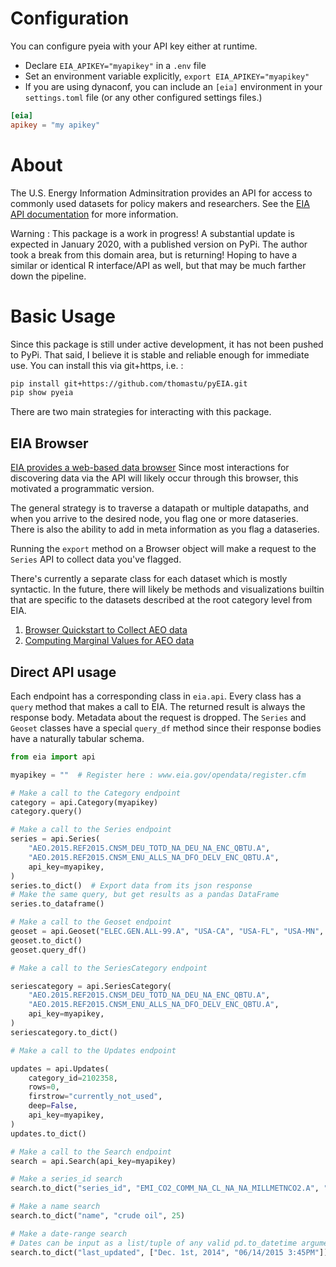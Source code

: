 # Configuration

You can configure pyeia with your API key either at runtime.

- Declare `EIA_APIKEY="myapikey"` in a `.env` file
- Set an environment variable explicitly, `export EIA_APIKEY="myapikey"`
- If you are using dynaconf, you can include an `[eia]` environment in your `settings.toml` file (or any other configured settings files.)

```toml
[eia]
apikey = "my apikey"
```

# About

The U.S. Energy Information Adminsitration provides an API for access to commonly used datasets for policy makers
and researchers. See the [EIA API documentation](http://www.eia.gov/opendata/commands.cfm) for more information.

Warning : This package is a work in progress!  A substantial update is expected in January 2020, with a published version on PyPi.  The author took a break from this domain area, but is returning!  Hoping to have a similar or identical R interface/API as well, but that may be much farther down the pipeline.

# Basic Usage

Since this package is still under active development, it has not been pushed to PyPi. That said, I believe it is
stable and reliable enough for immediate use.  You can install this via git+https, i.e. :

```bash
pip install git+https://github.com/thomastu/pyEIA.git
pip show pyeia
```

There are two main strategies for interacting with this package.

## EIA Browser

[EIA provides a web-based data browser](http://www.eia.gov/opendata/qb.cfm)
Since most interactions for discovering data via the API will likely occur
through this browser, this motivated a programmatic version.

The general strategy is to traverse a datapath or multiple datapaths, and
when you arrive to the desired node, you flag one or more dataseries.  
There is also the ability to add in meta information as you flag a dataseries.

Running the `export` method on a Browser object will make a request to the
`Series` API to collect data you've flagged.

There's currently a separate class for each dataset which is mostly syntactic.
In the future, there will likely be methods and visualizations builtin that are
specific to the datasets described at the root category level from EIA.

1. [Browser Quickstart to Collect AEO data](examples/aeo_quickstart.py)
2. [Computing Marginal Values for AEO data](examples/aeo_marginal_values.py)

## Direct API usage

Each endpoint has a corresponding class in `eia.api`.  Every class has a `query` method that makes a call to EIA.
The returned result is always the response body.  Metadata about the request is dropped.  The `Series` and `Geoset`
classes have a special `query_df` method since their response bodies have a naturally tabular schema.


```python
from eia import api

myapikey = ""  # Register here : www.eia.gov/opendata/register.cfm

# Make a call to the Category endpoint
category = api.Category(myapikey)
category.query()

# Make a call to the Series endpoint
series = api.Series(
    "AEO.2015.REF2015.CNSM_DEU_TOTD_NA_DEU_NA_ENC_QBTU.A",
    "AEO.2015.REF2015.CNSM_ENU_ALLS_NA_DFO_DELV_ENC_QBTU.A",
    api_key=myapikey,
)
series.to_dict()  # Export data from its json response
# Make the same query, but get results as a pandas DataFrame
series.to_dataframe()

# Make a call to the Geoset endpoint
geoset = api.Geoset("ELEC.GEN.ALL-99.A", "USA-CA", "USA-FL", "USA-MN", api_key=myapikey)
geoset.to_dict()
geoset.query_df()

# Make a call to the SeriesCategory endpoint

seriescategory = api.SeriesCategory(
    "AEO.2015.REF2015.CNSM_DEU_TOTD_NA_DEU_NA_ENC_QBTU.A",
    "AEO.2015.REF2015.CNSM_ENU_ALLS_NA_DFO_DELV_ENC_QBTU.A",
    api_key=myapikey,
)
seriescategory.to_dict()

# Make a call to the Updates endpoint

updates = api.Updates(
    category_id=2102358,
    rows=0,
    firstrow="currently_not_used",
    deep=False,
    api_key=myapikey,
)
updates.to_dict()

# Make a call to the Search endpoint
search = api.Search(api_key=myapikey)

# Make a series_id search
search.to_dict("series_id", "EMI_CO2_COMM_NA_CL_NA_NA_MILLMETNCO2.A", "all")

# Make a name search
search.to_dict("name", "crude oil", 25)

# Make a date-range search
# Dates can be input as a list/tuple of any valid pd.to_datetime argument
search.to_dict("last_updated", ["Dec. 1st, 2014", "06/14/2015 3:45PM"])
```
